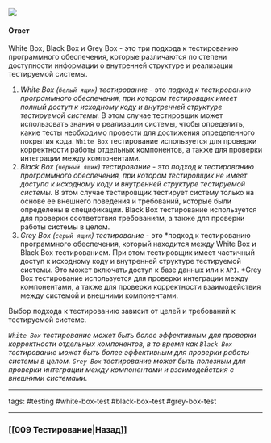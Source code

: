 
![](https://www.youtube.com/watch?v=39ymXb-9BMU)

#### Ответ

White Box, Black Box и Grey Box - это три подхода к тестированию программного обеспечения, которые различаются по степени доступности информации о внутренней структуре и реализации тестируемой системы.

1. *White Box (`белый ящик`) тестирование* - это *подход к тестированию программного обеспечения, при котором тестировщик имеет полный доступ к исходному коду и внутренней структуре тестируемой системы.* В этом случае тестировщик может использовать знания о реализации системы, чтобы определить, какие тесты необходимо провести для достижения определенного покрытия кода. `White Box` тестирование используется для проверки корректности работы отдельных компонентов, а также для проверки интеграции между компонентами.
2. *Black Box (`черный ящик`) тестирование* - это *подход к тестированию программного обеспечения, при котором тестировщик не имеет доступа к исходному коду и внутренней структуре тестируемой системы.* В этом случае тестировщик тестирует систему только на основе ее внешнего поведения и требований, которые были определены в спецификации. Black Box тестирование используется для проверки соответствия требованиям, а также для проверки работы системы в целом.
3. *Grey Box (`серый ящик`) тестирование* - это *подход к тестированию программного обеспечения, который находится между White Box и Black Box тестированием. При этом тестировщик имеет частичный доступ к исходному коду и внутренней структуре тестируемой системы. Это может включать доступ к базе данных или к `API`. *Grey Box тестирование используется для проверки интеграции между компонентами, а также для проверки корректности взаимодействия между системой и внешними компонентами.

Выбор подхода к тестированию зависит от целей и требований к тестируемой системе. 

*`White Box` тестирование может быть более эффективным для проверки корректности отдельных компонентов, в то время как `Black Box` тестирование может быть более эффективным для проверки работы системы в целом. `Grey Box` тестирование может быть полезным для проверки интеграции между компонентами и взаимодействия с внешними системами.*

_____
tags: #testing #white-box-test #black-box-test #grey-box-test

____

### [[009 Тестирование|Назад]]